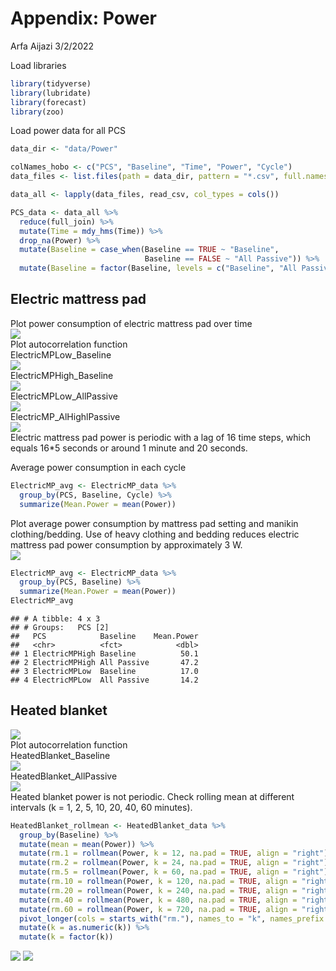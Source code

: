 Appendix: Power
================
Arfa Aijazi
3/2/2022

Load libraries  

``` r
library(tidyverse)
library(lubridate)
library(forecast)
library(zoo)
```

Load power data for all PCS  

``` r
data_dir <- "data/Power"

colNames_hobo <- c("PCS", "Baseline", "Time", "Power", "Cycle")
data_files <- list.files(path = data_dir, pattern = "*.csv", full.names = TRUE)

data_all <- lapply(data_files, read_csv, col_types = cols())

PCS_data <- data_all %>%
  reduce(full_join) %>%
  mutate(Time = mdy_hms(Time)) %>%
  drop_na(Power) %>%
  mutate(Baseline = case_when(Baseline == TRUE ~ "Baseline",
                              Baseline == FALSE ~ "All Passive")) %>%
  mutate(Baseline = factor(Baseline, levels = c("Baseline", "All Passive")))
```

## Electric mattress pad

Plot power consumption of electric mattress pad over time  
![](Power_files/figure-gfm/unnamed-chunk-4-1.png)<!-- -->  
Plot autocorrelation function  
ElectricMPLow\_Baseline  
![](Power_files/figure-gfm/unnamed-chunk-5-1.png)<!-- -->  
ElectricMPHigh\_Baseline  
![](Power_files/figure-gfm/unnamed-chunk-6-1.png)<!-- -->  
ElectricMPLow\_AllPassive  
![](Power_files/figure-gfm/unnamed-chunk-7-1.png)<!-- -->  
ElectricMP\_AlHighlPassive  
![](Power_files/figure-gfm/unnamed-chunk-8-1.png)<!-- -->  
Electric mattress pad power is periodic with a lag of 16 time steps,
which equals 16\*5 seconds or around 1 minute and 20 seconds.  

Average power consumption in each cycle  

``` r
ElectricMP_avg <- ElectricMP_data %>%
  group_by(PCS, Baseline, Cycle) %>%
  summarize(Mean.Power = mean(Power))
```

Plot average power consumption by mattress pad setting and manikin
clothing/bedding. Use of heavy clothing and bedding reduces electric
mattress pad power consumption by approximately 3 W.  
![](Power_files/figure-gfm/unnamed-chunk-10-1.png)<!-- -->  

``` r
ElectricMP_avg <- ElectricMP_data %>%
  group_by(PCS, Baseline) %>%
  summarize(Mean.Power = mean(Power))
ElectricMP_avg
```

    ## # A tibble: 4 x 3
    ## # Groups:   PCS [2]
    ##   PCS            Baseline    Mean.Power
    ##   <chr>          <fct>            <dbl>
    ## 1 ElectricMPHigh Baseline          50.1
    ## 2 ElectricMPHigh All Passive       47.2
    ## 3 ElectricMPLow  Baseline          17.0
    ## 4 ElectricMPLow  All Passive       14.2

## Heated blanket

![](Power_files/figure-gfm/unnamed-chunk-12-1.png)<!-- -->  
Plot autocorrelation function  
HeatedBlanket\_Baseline  
![](Power_files/figure-gfm/unnamed-chunk-13-1.png)<!-- -->  
HeatedBlanket\_AllPassive  
![](Power_files/figure-gfm/unnamed-chunk-14-1.png)<!-- -->  
Heated blanket power is not periodic. Check rolling mean at different
intervals (k = 1, 2, 5, 10, 20, 40, 60 minutes).  

``` r
HeatedBlanket_rollmean <- HeatedBlanket_data %>%
  group_by(Baseline) %>%
  mutate(mean = mean(Power)) %>%
  mutate(rm.1 = rollmean(Power, k = 12, na.pad = TRUE, align = "right")) %>%
  mutate(rm.2 = rollmean(Power, k = 24, na.pad = TRUE, align = "right")) %>%
  mutate(rm.5 = rollmean(Power, k = 60, na.pad = TRUE, align = "right")) %>%
  mutate(rm.10 = rollmean(Power, k = 120, na.pad = TRUE, align = "right")) %>%
  mutate(rm.20 = rollmean(Power, k = 240, na.pad = TRUE, align = "right")) %>%
  mutate(rm.40 = rollmean(Power, k = 480, na.pad = TRUE, align = "right")) %>%
  mutate(rm.60 = rollmean(Power, k = 720, na.pad = TRUE, align = "right")) %>%
  pivot_longer(cols = starts_with("rm."), names_to = "k", names_prefix = "rm.", values_to = "rm") %>%
  mutate(k = as.numeric(k)) %>%
  mutate(k = factor(k))
```

![](Power_files/figure-gfm/unnamed-chunk-16-1.png)<!-- -->
![](Power_files/figure-gfm/unnamed-chunk-17-1.png)<!-- -->
